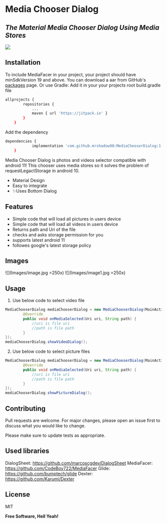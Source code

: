 # Media Chooser Dialog
## _The Material Media Chooser Dialog Using Media Stores_


[![](https://jitpack.io/v/mrshadow98/MediaChooserDialog.svg)](https://jitpack.io/#mrshadow98/MediaChooserDialog)

## Installation

To include MediaFacer in your project, your project should have minSdkVersion 19 and above.
You can download a aar from GitHub's [packages](https://github.com/mrshadow98/MediaChooserDialog/packages/737435) page.
Or use Gradle: Add it in your your projects root build.gradle file
```bash
allprojects {
		repositories {
			...
			maven { url 'https://jitpack.io' }
		}
	}
```
Add the dependency
```bash
dependencies {
	        implementation 'com.github.mrshadow98:MediaChooserDialog:1.0.3'
	}
```

Media Chooser Dialog is photos and videos selector compatible with android 11!
This chooser uses media stores so it solves the problem of requestLegactStorage in android 10.

- Material Design
- Easy to integrate
- ✨Uses Bottom Dialog

## Features

- Simple code that will load all pictures in users device
- Simple code that will load all videos in users device
- Returns path and Uri of the file
- checks and asks storage permission for you
- supports latest android 11
- followes google's latest storage policy

## Images
![](Images/image.jpg =250x)
![](Images/image1.jpg =250x)

## Usage
1. Use below code to select video file
```java
MediaChooserDialog mediaChooserDialog = new MediaChooserDialog(MainActivity.this, new MediaChooserDialog.MediaSelectionListener() {
        @Override
        public void onMediaSelected(Uri uri, String path) {
            //uri is file uri
            //path is file path
        }
});
mediaChooserDialog.showVideoDialog();
```
2. Use below code to select picture files
```java
MediaChooserDialog mediaChooserDialog = new MediaChooserDialog(MainActivity.this, new MediaChooserDialog.MediaSelectionListener() {
        @Override
        public void onMediaSelected(Uri uri, String path) {
            //uri is file uri
            //path is file path
        }
});
mediaChooserDialog.showPictureDialog();
```

## Contributing
Pull requests are welcome. For major changes, please open an issue first to discuss what you would like to change.

Please make sure to update tests as appropriate.

## Used libraries
DialogSheet: https://github.com/marcoscgdev/DialogSheet
MediaFacer: https://github.com/CodeBoy722/MediaFacer
Glide: https://github.com/bumptech/glide
Dexter: https://github.com/Karumi/Dexter

## License

MIT

**Free Software, Hell Yeah!**
